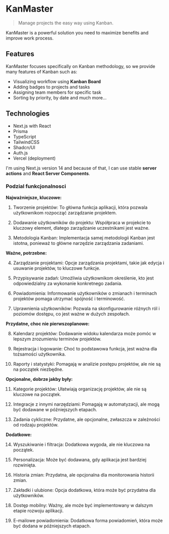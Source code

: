 # KanMaster

> Manage projects the easy way using Kanban.

KanMaster is a powerful solution you need to maximize benefits and improve work process.

## Features

KanMaster focuses specifically on Kanban methodology, so we provide many features of Kanban such as:

- Visualizing workflow using **Kanban Board**
- Adding badges to projects and tasks
- Assigning team members for specific task
- Sorting by priority, by date and much more...

## Technologies

- Next.js with React
- Prisma
- TypeScript
- TailwindCSS
- Shadcn/UI
- Auth.js
- Vercel (deployment)

I'm using Next.js version 14 and because of that, I can use stable **server actions** and **React Server Components**.

### Podzial funkcjonalnosci

**Najważniejsze, kluczowe:**

1. Tworzenie projektów: To główna funkcja aplikacji, która pozwala użytkownikom rozpocząć zarządzanie projektem.

2. Dodawanie użytkowników do projektu: Współpraca w projekcie to kluczowy element, dlatego zarządzanie uczestnikami jest ważne.

3. Metodologia Kanban: Implementacja samej metodologii Kanban jest istotna, ponieważ to główne narzędzie zarządzania zadaniami.

**Ważne, potrzebne:**

4. Zarządzanie projektami: Opcje zarządzania projektami, takie jak edycja i usuwanie projektów, to kluczowe funkcje.

5. Przypisywanie zadań: Umożliwia użytkownikom określenie, kto jest odpowiedzialny za wykonanie konkretnego zadania.

6. Powiadomienia: Informowanie użytkowników o zmianach i terminach projektów pomaga utrzymać spójność i terminowość.

7. Uprawnienia użytkowników: Pozwala na skonfigurowanie różnych ról i poziomów dostępu, co jest ważne w dużych zespołach.

**Przydatne, choc nie pierwszoplanowe:**

8. Kalendarz projektów: Dodawanie widoku kalendarza może pomóc w lepszym zrozumieniu terminów projektów.

9. Rejestracja i logowanie: Choć to podstawowa funkcja, jest ważna dla tożsamości użytkownika.

10. Raporty i statystyki: Pomagają w analizie postępu projektów, ale nie są na początek niezbędne.

**Opcjonalne, dobrze jakby były:**

11. Kategorie projektów: Ułatwiają organizację projektów, ale nie są kluczowe na początek.

12. Integracje z innymi narzędziami: Pomagają w automatyzacji, ale mogą być dodawane w późniejszych etapach.

13. Zadania cykliczne: Przydatne, ale opcjonalne, zwłaszcza w zależności od rodzaju projektów.

**Dodatkowe:**

14. Wyszukiwanie i filtracja: Dodatkowa wygoda, ale nie kluczowa na początek.

15. Personalizacja: Może być dodawana, gdy aplikacja jest bardziej rozwinięta.

16. Historia zmian: Przydatna, ale opcjonalna dla monitorowania historii zmian.

17. Zakładki i ulubione: Opcja dodatkowa, która może być przydatna dla użytkowników.

18. Dostęp mobilny: Ważny, ale może być implementowany w dalszym etapie rozwoju aplikacji.

19. E-mailowe powiadomienia: Dodatkowa forma powiadomień, która może być dodana w późniejszych etapach.
